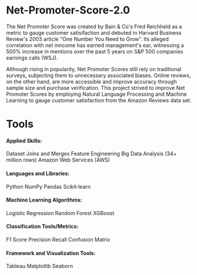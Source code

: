 # Net-Promoter-Score-2.0

The Net Promoter Score was created by Bain & Co's Fred Reichheld as a metric to gauge customer satisifaction and debuted in Harvard Business Review's 2003 article "One Number You Need to Grow”. Its alleged correlation with net inncome has earned management's ear, witnessing a 500% increase in mentions over the past 5 years on S&P 500 companies earnings calls (WSJ).

Although rising in popularity, Net Promoter Scores still rely on traditional surveys, subjecting them to unnecessary associated biases. Online reviews, on the other hand, are more accessible and improve accuracy through sample size and purchase verification. This project strived to improve Net Promoter Scores by employing Natural Language Processing and Machine Learning to gauge customer satisfaction from the Amazon Reviews data set.



# Tools

#### Applied Skills:

Dataset Joins and Merges
Feature Engineering
Big Data Analysis (34+ million rows)
Amazon Web Services (AWS)

#### Languages and Libraries:

Python
NumPy
Pandas
Scikit‐learn

#### Machine Learning Algorithms:

Logistic Regression
Random Forest
XGBoost

#### Classification Tools/Metrics:

F1 Score
Precision
Recall
Confusion Matrix

#### Framework and Visualization Tools:

Tableau
Matplotlib
Seaborn
